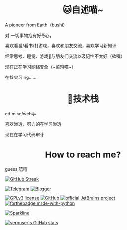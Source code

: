 
<h1 align="center">🐱自述喵~</h1>

<p>A pioneer from Earth（bushi）</p>

<p>对 一切事物抱有好奇心，</p>

<p>喜欢看番/看书/打游戏，喜欢和朋友交流，喜欢学习新知识</p>

<p>经常思考、睡觉、游戏🤺与朋友们交流以及记性不太好（欸嘿）</p>

<p>现在正在学习网络安全（~菜鸡喵~）</p>

<p>在校实习ing......</p>

<h1 align="center">🔭技术栈</h1>

<p>ctf misc/web手</p>

<p>喜欢渗透，努力的在学习渗透</p>

<p>现在在学习代码审计</p>

<h1 align="center">How to reach me?</h1>

guess,嘻嘻

[![GitHub Streak](https://github-readme-streak-stats.herokuapp.com/?user=vernuser)](https://github.com/vernuser)


[![Telegram](https://img.shields.io/badge/Telegram-2CA5E0?logo=telegram&logoColor=white)](https://t.me/NightZer0x)
[![Blogger](https://img.shields.io/badge/Blogger-%23FF5722.svg?logo=blogger&logoColor=white)](https://vernus.top/)

[![GPLv3 license](https://img.shields.io/badge/License-GPLv3-blue.svg)](http://perso.crans.org/besson/LICENSE.html)
[![GitHub](https://badgen.net/badge/icon/github?icon=github&label)](https://github.com)
[![official JetBrains project](http://jb.gg/badges/official.svg)](https://confluence.jetbrains.com/display/ALL/JetBrains+on+GitHub)
[![forthebadge made-with-python](http://ForTheBadge.com/images/badges/made-with-python.svg)](https://www.python.org/)

[![Sparkline](https://stars.medv.io/Naereen/badges.svg)](https://stars.medv.io/Naereen/badges)

[![vernuser's GitHub stats](https://github-readme-stats.vercel.app/api?username=vernuser)](https://github.com/vernuser)

